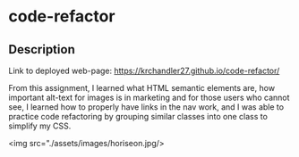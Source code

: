 # code-refactor

## Description

Link to deployed web-page: https://krchandler27.github.io/code-refactor/

From this assignment, I learned what HTML semantic elements are, how important alt-text for images is in marketing and for those users who cannot see, I learned how to properly have links in the nav work, and I was able to practice code refactoring by grouping similar classes into one class to simplify my CSS.

<img src="./assets/images/horiseon.jpg/>